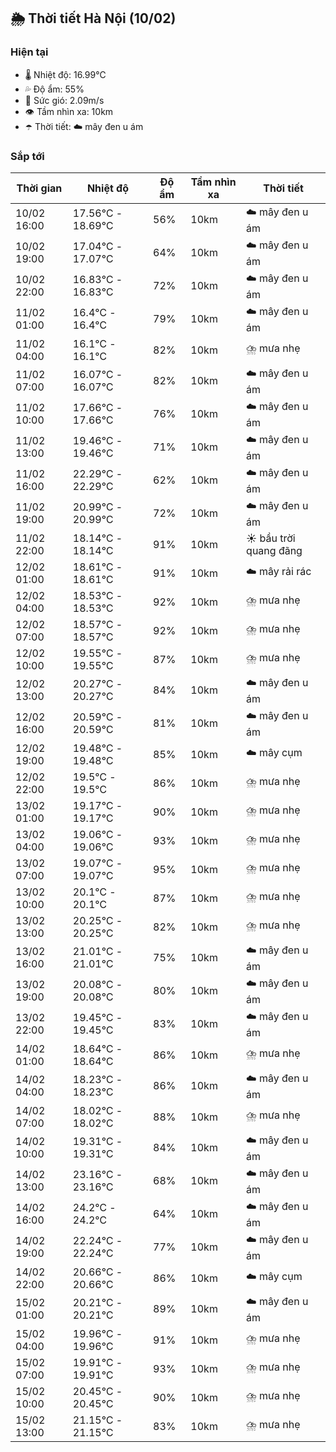 ## 🌦️ Thời tiết Hà Nội (10/02)

### Hiện tại

- 🌡️ Nhiệt độ: 16.99℃
- 💦 Độ ẩm: 55%
- 💨 Sức gió: 2.09m/s
- 👁️ Tầm nhìn xa: 10km
- ☂️ Thời tiết: ☁️ mây đen u ám

### Sắp tới

| Thời gian | Nhiệt độ | Độ ẩm | Tầm nhìn xa | Thời tiết |
| --- | --- | --- | --- | --- |
| 10/02 16:00 | 17.56℃ - 18.69℃ | 56% | 10km | ☁️ mây đen u ám |
| 10/02 19:00 | 17.04℃ - 17.07℃ | 64% | 10km | ☁️ mây đen u ám |
| 10/02 22:00 | 16.83℃ - 16.83℃ | 72% | 10km | ☁️ mây đen u ám |
| 11/02 01:00 | 16.4℃ - 16.4℃ | 79% | 10km | ☁️ mây đen u ám |
| 11/02 04:00 | 16.1℃ - 16.1℃ | 82% | 10km | ⛈️ mưa nhẹ |
| 11/02 07:00 | 16.07℃ - 16.07℃ | 82% | 10km | ☁️ mây đen u ám |
| 11/02 10:00 | 17.66℃ - 17.66℃ | 76% | 10km | ☁️ mây đen u ám |
| 11/02 13:00 | 19.46℃ - 19.46℃ | 71% | 10km | ☁️ mây đen u ám |
| 11/02 16:00 | 22.29℃ - 22.29℃ | 62% | 10km | ☁️ mây đen u ám |
| 11/02 19:00 | 20.99℃ - 20.99℃ | 72% | 10km | ☁️ mây đen u ám |
| 11/02 22:00 | 18.14℃ - 18.14℃ | 91% | 10km | ☀️ bầu trời quang đãng |
| 12/02 01:00 | 18.61℃ - 18.61℃ | 91% | 10km | ☁️ mây rải rác |
| 12/02 04:00 | 18.53℃ - 18.53℃ | 92% | 10km | ⛈️ mưa nhẹ |
| 12/02 07:00 | 18.57℃ - 18.57℃ | 92% | 10km | ⛈️ mưa nhẹ |
| 12/02 10:00 | 19.55℃ - 19.55℃ | 87% | 10km | ⛈️ mưa nhẹ |
| 12/02 13:00 | 20.27℃ - 20.27℃ | 84% | 10km | ☁️ mây đen u ám |
| 12/02 16:00 | 20.59℃ - 20.59℃ | 81% | 10km | ☁️ mây đen u ám |
| 12/02 19:00 | 19.48℃ - 19.48℃ | 85% | 10km | ☁️ mây cụm |
| 12/02 22:00 | 19.5℃ - 19.5℃ | 86% | 10km | ⛈️ mưa nhẹ |
| 13/02 01:00 | 19.17℃ - 19.17℃ | 90% | 10km | ⛈️ mưa nhẹ |
| 13/02 04:00 | 19.06℃ - 19.06℃ | 93% | 10km | ⛈️ mưa nhẹ |
| 13/02 07:00 | 19.07℃ - 19.07℃ | 95% | 10km | ⛈️ mưa nhẹ |
| 13/02 10:00 | 20.1℃ - 20.1℃ | 87% | 10km | ⛈️ mưa nhẹ |
| 13/02 13:00 | 20.25℃ - 20.25℃ | 82% | 10km | ⛈️ mưa nhẹ |
| 13/02 16:00 | 21.01℃ - 21.01℃ | 75% | 10km | ☁️ mây đen u ám |
| 13/02 19:00 | 20.08℃ - 20.08℃ | 80% | 10km | ☁️ mây đen u ám |
| 13/02 22:00 | 19.45℃ - 19.45℃ | 83% | 10km | ☁️ mây đen u ám |
| 14/02 01:00 | 18.64℃ - 18.64℃ | 86% | 10km | ⛈️ mưa nhẹ |
| 14/02 04:00 | 18.23℃ - 18.23℃ | 86% | 10km | ☁️ mây đen u ám |
| 14/02 07:00 | 18.02℃ - 18.02℃ | 88% | 10km | ⛈️ mưa nhẹ |
| 14/02 10:00 | 19.31℃ - 19.31℃ | 84% | 10km | ☁️ mây đen u ám |
| 14/02 13:00 | 23.16℃ - 23.16℃ | 68% | 10km | ☁️ mây đen u ám |
| 14/02 16:00 | 24.2℃ - 24.2℃ | 64% | 10km | ☁️ mây đen u ám |
| 14/02 19:00 | 22.24℃ - 22.24℃ | 77% | 10km | ☁️ mây đen u ám |
| 14/02 22:00 | 20.66℃ - 20.66℃ | 86% | 10km | ☁️ mây cụm |
| 15/02 01:00 | 20.21℃ - 20.21℃ | 89% | 10km | ☁️ mây đen u ám |
| 15/02 04:00 | 19.96℃ - 19.96℃ | 91% | 10km | ⛈️ mưa nhẹ |
| 15/02 07:00 | 19.91℃ - 19.91℃ | 93% | 10km | ⛈️ mưa nhẹ |
| 15/02 10:00 | 20.45℃ - 20.45℃ | 90% | 10km | ⛈️ mưa nhẹ |
| 15/02 13:00 | 21.15℃ - 21.15℃ | 83% | 10km | ⛈️ mưa nhẹ |
